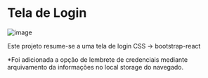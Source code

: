 # Tela de Login

![image](https://user-images.githubusercontent.com/30252791/221425111-e235d4f9-bd6c-4c04-921b-f781280a98c2.png)


Este projeto resume-se a uma tela de login
  CSS -> bootstrap-react
  
*Foi adicionada a opção de lembrete de credenciais mediante arquivamento da informações no local storage do navegado. 
